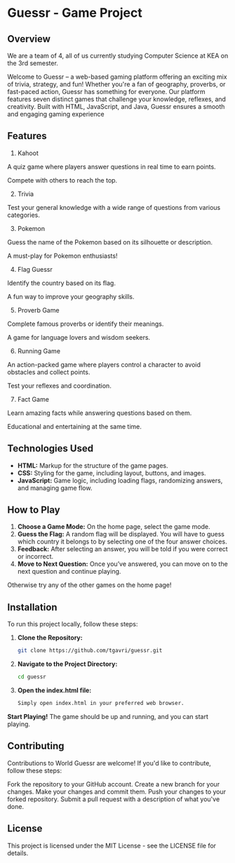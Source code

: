 # Guessr - Game Project

## Overview

We are a team of 4, all of us currently studying Computer Science at KEA on the 3rd semester.

Welcome to Guessr – a web-based gaming platform offering an exciting mix of trivia, strategy, and fun! Whether you're a fan of geography, proverbs, or fast-paced action, Guessr has something for everyone. Our platform features seven distinct games that challenge your knowledge, reflexes, and creativity. Built with HTML, JavaScript, and Java, Guessr ensures a smooth and engaging gaming experience

## Features

1. Kahoot

A quiz game where players answer questions in real time to earn points.

Compete with others to reach the top.

2. Trivia

Test your general knowledge with a wide range of questions from various categories.


3. Pokemon

Guess the name of the Pokemon based on its silhouette or description.

A must-play for Pokemon enthusiasts!

4. Flag Guessr

Identify the country based on its flag.

A fun way to improve your geography skills.

5. Proverb Game

Complete famous proverbs or identify their meanings.

A game for language lovers and wisdom seekers.

6. Running Game

An action-packed game where players control a character to avoid obstacles and collect points.

Test your reflexes and coordination.

7. Fact Game

Learn amazing facts while answering questions based on them.

Educational and entertaining at the same time.

## Technologies Used

- **HTML:** Markup for the structure of the game pages.
- **CSS:** Styling for the game, including layout, buttons, and images.
- **JavaScript:** Game logic, including loading flags, randomizing answers, and managing game flow.

## How to Play

1. **Choose a Game Mode:** On the home page, select the game mode.
2. **Guess the Flag:** A random flag will be displayed. You will have to guess which country it belongs to by selecting one of the four answer choices.
3. **Feedback:** After selecting an answer, you will be told if you were correct or incorrect.
4. **Move to Next Question:** Once you’ve answered, you can move on to the next question and continue playing.

 Otherwise try any of the other games on the home page!

## Installation

To run this project locally, follow these steps:

1. **Clone the Repository:**

   ```bash
   git clone https://github.com/tgavri/guessr.git
   
2. **Navigate to the Project Directory:**
   ```bash
   cd guessr

3. **Open the index.html file:**
   ```bash
   Simply open index.html in your preferred web browser.


**Start Playing!**
The game should be up and running, and you can start playing.

## Contributing

Contributions to World Guessr are welcome! If you'd like to contribute, follow these steps:

Fork the repository to your GitHub account.
Create a new branch for your changes.
Make your changes and commit them.
Push your changes to your forked repository.
Submit a pull request with a description of what you've done.

## License

This project is licensed under the MIT License - see the LICENSE file for details.
